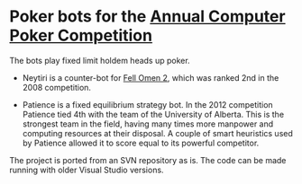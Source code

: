 # Poker bots for the [Annual Computer Poker Competition](http://www.computerpokercompetition.org)

The bots play fixed limit holdem heads up poker.

* Neytiri is a counter-bot for [Fell Omen 2](http://www.deducer.org/pmwiki/index.php?n=Main.ArtificialIntelligencePoker), which was ranked 2nd in the 2008 competition.

* Patience is a fixed equilibrium strategy bot. In the 2012 competition Patience tied 4th with the team of the University of Alberta. This is the strongest team in the field, having many times more manpower and computing resources at their disposal. A couple of smart heuristics used by Patience allowed it to score equal to its powerful competitor.

The project is ported from an SVN repository as is. The code can be made running with older Visual Studio versions.
